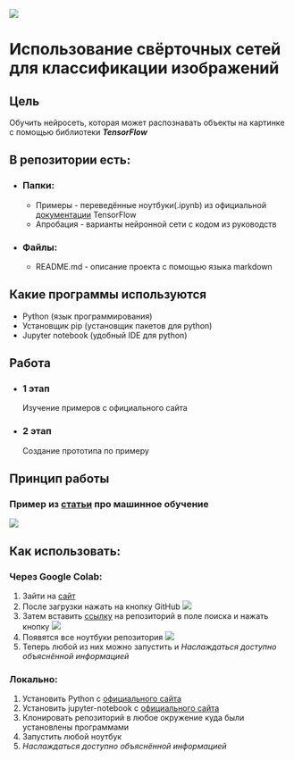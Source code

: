 ![](https://external-content.duckduckgo.com/iu/?u=https%3A%2F%2Fyabikupil.ru%2Ffiles%2Farticle%2F1588951284_2032_mini4.jpg&f=1&nofb=1)
# Использование свёрточных сетей для классификации изображений

## Цель
Обучить нейросеть, которая может распознавать объекты на картинке с помощью библиотеки ***TensorFlow***

## В репозитории есть:
- ### Папки:
    - Примеры - переведённые ноутбуки(.ipynb) из официальной [документации](https://www.tensorflow.org/tutorials?hl=ru) TensorFlow
    - Апробация - варианты нейронной сети с кодом из руководств
- ### Файлы:
    - README.md - описание проекта с помощью языка markdown

## Какие программы используются
- Python (язык программирования)
- Установщик pip (установщик пакетов для python)
- Jupyter notebook (удобный IDE для python)

## Работа
- ### 1 этап
    Изучение примеров с официального сайта
- ### 2 этап
    Создание прототипа по примеру

## Принцип работы
### Пример из [статьи](https://vas3k.ru/blog/machine_learning/) про машинное обучение
![](https://i.vas3k.ru/7sc.jpg)

## Как использовать:
### Через Google Colab:
1. Зайти на [сайт](colab.research.google.com/)
2. После загрузки нажать на кнопку GitHub ![](https://ltdfoto.ru/images/2022/05/16/SNIMOK-EKRANA-2022-05-16-163045.png)
3. Затем вставить [ссылку](https://github.com/9i5BCrUcNX5NmT/Neuro.git) на репозиторий в поле поиска и нажать кнопку ![](https://ltdfoto.ru/images/2022/05/16/SNIMOK-EKRANA-2022-05-16-164255.png)
4. Появятся все ноутбуки репозитория ![](https://ltdfoto.ru/images/2022/05/16/SNIMOK-EKRANA-2022-05-16-164459.png)
5. Теперь любой из них можно запустить и *Наслаждаться доступно объяснённой информацией*
### Локально:
1. Установить Python с [официального сайта](https://www.python.org/)
2. Установить jupyter-notebook с [официального сайта](https://jupyter.org/install)
3. Клонировать репозиторий в любое окружение куда были установлены программами
4. Запустить любой ноутбук
5. *Наслаждаться доступно объяснённой информацией*
